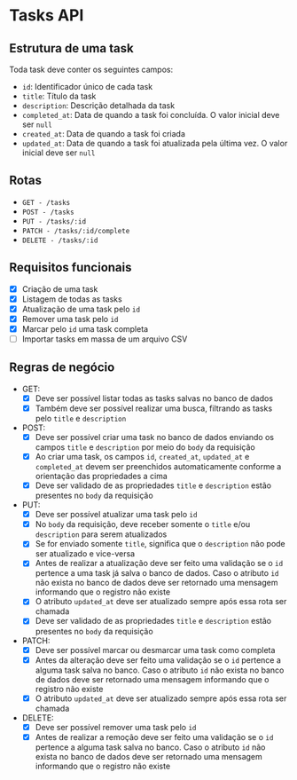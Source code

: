 # Tasks API

## Estrutura de uma task

Toda task deve conter os seguintes campos:

- `id`: Identificador único de cada task
- `title`: Título da task
- `description`: Descrição detalhada da task
- `completed_at`: Data de quando a task foi concluída. O valor inicial deve ser
`null`
- `created_at`: Data de quando a task foi criada
- `updated_at`: Data de quando a task foi atualizada pela última vez. O valor
inicial deve ser `null`

## Rotas

* `GET - /tasks`
* `POST - /tasks`
* `PUT - /tasks/:id`
* `PATCH - /tasks/:id/complete`
* `DELETE - /tasks/:id`

## Requisitos funcionais

- [x] Criação de uma task
- [x] Listagem de todas as tasks
- [x] Atualização de uma task pelo `id`
- [x] Remover uma task pelo `id`
- [x] Marcar pelo `id` uma task completa
- [ ] Importar tasks em massa de um arquivo CSV

## Regras de negócio

* GET:
  - [x] Deve ser possível listar todas as tasks salvas no banco de dados
  - [x] Também deve ser possível realizar uma busca, filtrando as tasks pelo
  `title` e `description`
* POST:
  - [x] Deve ser possível criar uma task no banco de dados enviando os campos
  `title` e `description` por meio do `body` da requisição
  - [x] Ao criar uma task, os campos `id`, `created_at`, `updated_at` e
  `completed_at` devem ser preenchidos automaticamente conforme a orientação
  das propriedades a cima
  - [x] Deve ser validado de as propriedades `title` e `description` estão
  presentes no `body` da requisição
* PUT:
  - [x] Deve ser possível atualizar uma task pelo `id`
  - [x] No `body` da requisição, deve receber somente o `title` e/ou `description`
  para serem atualizados
  - [x] Se for enviado somente `title`, significa que o `description` não pode
  ser atualizado e vice-versa
  - [x] Antes de realizar a atualização deve ser feito uma validação se o `id`
  pertence a uma task já salva o banco de dados. Caso o atributo `id` não exista
  no banco de dados deve ser retornado uma mensagem informando que o registro
  não existe
  - [x] O atributo `updated_at` deve ser atualizado sempre após essa rota ser
  chamada
  - [x] Deve ser validado de as propriedades `title` e `description` estão
  presentes no `body` da requisição
* PATCH:
  - [x] Deve ser possível marcar ou desmarcar uma task como completa
  - [x] Antes da alteração deve ser feito uma validação se o `id` pertence
  a alguma task salva no banco. Caso o atributo `id` não exista
  no banco de dados deve ser retornado uma mensagem informando que o registro
  não existe
  - [x] O atributo `updated_at` deve ser atualizado sempre após essa rota ser
  chamada
* DELETE:
  - [x] Deve ser possível remover uma task pelo `id`
  - [x] Antes de realizar a remoção deve ser feito uma validação se o `id` pertence
  a alguma task salva no banco. Caso o atributo `id` não exista
  no banco de dados deve ser retornado uma mensagem informando que o registro
  não existe
